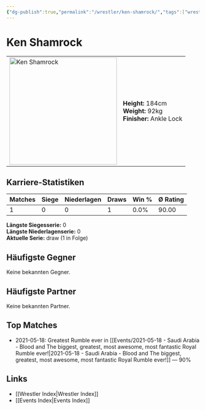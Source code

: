 ```yaml
---
{"dg-publish":true,"permalink":"/wrestler/ken-shamrock/","tags":["wrestler"],"noteIcon":"","created":"2025-08-11T09:33:19.633+02:00"}
---
```



# Ken Shamrock

<table>
<tr>
<td><img src="Ken Shamrock.png" width="280" alt="Ken Shamrock"></td>
<td>
<b>Height:</b> 184cm<br>
<b>Weight:</b> 92kg<br>
<b>Finisher:</b> Ankle Lock<br>
</td>
</tr>
</table>

## Karriere-Statistiken

| Matches | Siege | Niederlagen | Draws | Win % | Ø Rating |
|---------|-------|-------------|-------|-------|-----------|
| 1 | 0 | 0 | 1 | 0.0% | 90.00 |

**Längste Siegesserie:** 0<br>**Längste Niederlagenserie:** 0<br>**Aktuelle Serie:** draw (1 in Folge)


## Häufigste Gegner
Keine bekannten Gegner.

## Häufigste Partner
Keine bekannten Partner.

## Top Matches
- 2021-05-18: Greatest Rumble ever in [[Events/2021-05-18 - Saudi Arabia - Blood and The biggest, greatest, most awesome, most fantastic Royal Rumble ever!\|2021-05-18 - Saudi Arabia - Blood and The biggest, greatest, most awesome, most fantastic Royal Rumble ever!]] — 90%

## Links
- [[Wrestler Index\|Wrestler Index]]
- [[Events Index\|Events Index]]
